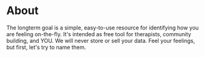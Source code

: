 # About

The longterm goal is a simple, easy-to-use resource for identifying how you are feeling on-the-fly. It's intended as free tool for therapists, community building, and YOU. We will never store or sell your data. Feel your feelings, but first, let's try to name them.

